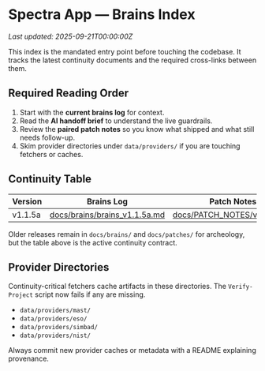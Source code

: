 # Spectra App — Brains Index
_Last updated: 2025-09-21T00:00:00Z_

This index is the mandated entry point before touching the codebase.
It tracks the latest continuity documents and the required cross-links between them.

## Required Reading Order
1. Start with the **current brains log** for context.
2. Read the **AI handoff brief** to understand the live guardrails.
3. Review the **paired patch notes** so you know what shipped and what still needs follow-up.
4. Skim provider directories under `data/providers/` if you are touching fetchers or caches.

## Continuity Table
| Version | Brains Log | Patch Notes | AI Handoff |
| --- | --- | --- | --- |
| v1.1.5a | [docs/brains/brains_v1.1.5a.md](brains_v1.1.5a.md) | [docs/PATCH_NOTES/v1.1.5a.txt](../PATCH_NOTES/v1.1.5a.txt) | [docs/brains/ai_handoff.md](ai_handoff.md) |

Older releases remain in `docs/brains/` and `docs/patches/` for archeology, but the table above is the active continuity contract.

## Provider Directories
Continuity-critical fetchers cache artifacts in these directories. The `Verify-Project` script now fails if any are missing.
- `data/providers/mast/`
- `data/providers/eso/`
- `data/providers/simbad/`
- `data/providers/nist/`

Always commit new provider caches or metadata with a README explaining provenance.
